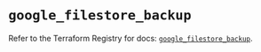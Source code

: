 # `google_filestore_backup`

Refer to the Terraform Registry for docs: [`google_filestore_backup`](https://registry.terraform.io/providers/hashicorp/google/6.26.0/docs/resources/filestore_backup).
